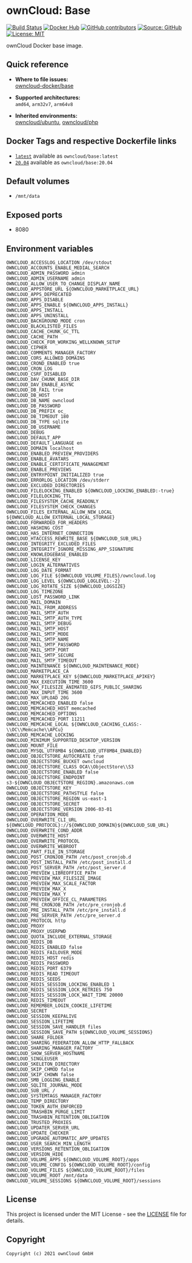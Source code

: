 # ownCloud: Base

[![Build Status](https://img.shields.io/drone/build/owncloud-docker/base?logo=drone&server=https%3A%2F%2Fdrone.owncloud.com)](https://drone.owncloud.com/owncloud-docker/base)
[![Docker Hub](https://img.shields.io/docker/v/owncloud/base?logo=docker&label=dockerhub&sort=semver&logoColor=white)](https://hub.docker.com/r/owncloud/base)
[![GitHub contributors](https://img.shields.io/github/contributors/owncloud-docker/base)](https://github.com/owncloud-docker/base/graphs/contributors)
[![Source: GitHub](https://img.shields.io/badge/source-github-blue.svg?logo=github&logoColor=white)](https://github.com/owncloud-docker/base)
[![License: MIT](https://img.shields.io/github/license/owncloud-docker/base)](https://github.com/owncloud-docker/base/blob/master/LICENSE)

ownCloud Docker base image.

## Quick reference

- **Where to file issues:**\
  [owncloud-docker/base](https://github.com/owncloud-docker/base/issues)

- **Supported architectures:**\
  `amd64`, `arm32v7`, `arm64v8`

- **Inherited environments:**\
  [owncloud/ubuntu](https://github.com/owncloud-docker/ubuntu#environment-variables),
  [owncloud/php](https://github.com/owncloud-docker/php#environment-variables)

## Docker Tags and respective Dockerfile links

- [`latest`](https://github.com/owncloud-docker/base/blob/master/latest/Dockerfile.amd64) available as `owncloud/base:latest`
- [`20.04`](https://github.com/owncloud-docker/base/blob/master/v20.04/Dockerfile.amd64) available as `owncloud/base:20.04`

## Default volumes

- `/mnt/data`

## Exposed ports

- 8080

## Environment variables

```Shell
OWNCLOUD_ACCESSLOG_LOCATION /dev/stdout
OWNCLOUD_ACCOUNTS_ENABLE_MEDIAL_SEARCH
OWNCLOUD_ADMIN_PASSWORD admin
OWNCLOUD_ADMIN_USERNAME admin
OWNCLOUD_ALLOW_USER_TO_CHANGE_DISPLAY_NAME
OWNCLOUD_APPSTORE_URL ${OWNCLOUD_MARKETPLACE_URL}
OWNCLOUD_APPS_DEPRECATED
OWNCLOUD_APPS_DISABLE
OWNCLOUD_APPS_ENABLE ${OWNCLOUD_APPS_INSTALL}
OWNCLOUD_APPS_INSTALL
OWNCLOUD_APPS_UNINSTALL
OWNCLOUD_BACKGROUND_MODE cron
OWNCLOUD_BLACKLISTED_FILES
OWNCLOUD_CACHE_CHUNK_GC_TTL
OWNCLOUD_CACHE_PATH
OWNCLOUD_CHECK_FOR_WORKING_WELLKNOWN_SETUP
OWNCLOUD_CIPHER
OWNCLOUD_COMMENTS_MANAGER_FACTORY
OWNCLOUD_CORS_ALLOWED_DOMAINS
OWNCLOUD_CROND_ENABLED true
OWNCLOUD_CRON_LOG
OWNCLOUD_CSRF_DISABLED
OWNCLOUD_DAV_CHUNK_BASE_DIR
OWNCLOUD_DAV_ENABLE_ASYNC
OWNCLOUD_DB_FAIL true
OWNCLOUD_DB_HOST
OWNCLOUD_DB_NAME owncloud
OWNCLOUD_DB_PASSWORD
OWNCLOUD_DB_PREFIX oc_
OWNCLOUD_DB_TIMEOUT 180
OWNCLOUD_DB_TYPE sqlite
OWNCLOUD_DB_USERNAME
OWNCLOUD_DEBUG
OWNCLOUD_DEFAULT_APP
OWNCLOUD_DEFAULT_LANGUAGE en
OWNCLOUD_DOMAIN localhost
OWNCLOUD_ENABLED_PREVIEW_PROVIDERS
OWNCLOUD_ENABLE_AVATARS
OWNCLOUD_ENABLE_CERTIFICATE_MANAGEMENT
OWNCLOUD_ENABLE_PREVIEWS
OWNCLOUD_ENTRYPOINT_INITIALIZED true
OWNCLOUD_ERRORLOG_LOCATION /dev/stderr
OWNCLOUD_EXCLUDED_DIRECTORIES
OWNCLOUD_FILELOCKING_ENABLED ${OWNCLOUD_LOCKING_ENABLED:-true}
OWNCLOUD_FILELOCKING_TTL
OWNCLOUD_FILESYSTEM_CACHE_READONLY
OWNCLOUD_FILESYSTEM_CHECK_CHANGES
OWNCLOUD_FILES_EXTERNAL_ALLOW_NEW_LOCAL ${OWNCLOUD_ALLOW_EXTERNAL_LOCAL_STORAGE}
OWNCLOUD_FORWARDED_FOR_HEADERS
OWNCLOUD_HASHING_COST
OWNCLOUD_HAS_INTERNET_CONNECTION
OWNCLOUD_HTACCESS_REWRITE_BASE ${OWNCLOUD_SUB_URL}
OWNCLOUD_INTEGRITY_EXCLUDED_FILES
OWNCLOUD_INTEGRITY_IGNORE_MISSING_APP_SIGNATURE
OWNCLOUD_KNOWLEDGEBASE_ENABLED
OWNCLOUD_LICENSE_KEY
OWNCLOUD_LOGIN_ALTERNATIVES
OWNCLOUD_LOG_DATE_FORMAT
OWNCLOUD_LOG_FILE ${OWNCLOUD_VOLUME_FILES}/owncloud.log
OWNCLOUD_LOG_LEVEL ${OWNCLOUD_LOGLEVEL:-2}
OWNCLOUD_LOG_ROTATE_SIZE ${OWNCLOUD_LOGSIZE}
OWNCLOUD_LOG_TIMEZONE
OWNCLOUD_LOST_PASSWORD_LINK
OWNCLOUD_MAIL_DOMAIN
OWNCLOUD_MAIL_FROM_ADDRESS
OWNCLOUD_MAIL_SMTP_AUTH
OWNCLOUD_MAIL_SMTP_AUTH_TYPE
OWNCLOUD_MAIL_SMTP_DEBUG
OWNCLOUD_MAIL_SMTP_HOST
OWNCLOUD_MAIL_SMTP_MODE
OWNCLOUD_MAIL_SMTP_NAME
OWNCLOUD_MAIL_SMTP_PASSWORD
OWNCLOUD_MAIL_SMTP_PORT
OWNCLOUD_MAIL_SMTP_SECURE
OWNCLOUD_MAIL_SMTP_TIMEOUT
OWNCLOUD_MAINTENANCE ${OWNCLOUD_MAINTENANCE_MODE}
OWNCLOUD_MARKETPLACE_CA
OWNCLOUD_MARKETPLACE_KEY ${OWNCLOUD_MARKETPLACE_APIKEY}
OWNCLOUD_MAX_EXECUTION_TIME 3600
OWNCLOUD_MAX_FILESIZE_ANIMATED_GIFS_PUBLIC_SHARING
OWNCLOUD_MAX_INPUT_TIME 3600
OWNCLOUD_MAX_UPLOAD 20G
OWNCLOUD_MEMCACHED_ENABLED false
OWNCLOUD_MEMCACHED_HOST memcached
OWNCLOUD_MEMCACHED_OPTIONS
OWNCLOUD_MEMCACHED_PORT 11211
OWNCLOUD_MEMCACHE_LOCAL ${OWNCLOUD_CACHING_CLASS:-\\OC\\Memcache\\APCu}
OWNCLOUD_MEMCACHE_LOCKING
OWNCLOUD_MINIMUM_SUPPORTED_DESKTOP_VERSION
OWNCLOUD_MOUNT_FILE
OWNCLOUD_MYSQL_UTF8MB4 ${OWNCLOUD_UTF8MB4_ENABLED}
OWNCLOUD_OBJECTSTORE_AUTOCREATE true
OWNCLOUD_OBJECTSTORE_BUCKET owncloud
OWNCLOUD_OBJECTSTORE_CLASS OCA\\ObjectStore\\S3
OWNCLOUD_OBJECTSTORE_ENABLED false
OWNCLOUD_OBJECTSTORE_ENDPOINT s3-${OWNCLOUD_OBJECTSTORE_REGION}.amazonaws.com
OWNCLOUD_OBJECTSTORE_KEY
OWNCLOUD_OBJECTSTORE_PATHSTYLE false
OWNCLOUD_OBJECTSTORE_REGION us-east-1
OWNCLOUD_OBJECTSTORE_SECRET
OWNCLOUD_OBJECTSTORE_VERSION 2006-03-01
OWNCLOUD_OPERATION_MODE
OWNCLOUD_OVERWRITE_CLI_URL ${OWNCLOUD_PROTOCOL}://${OWNCLOUD_DOMAIN}${OWNCLOUD_SUB_URL}
OWNCLOUD_OVERWRITE_COND_ADDR
OWNCLOUD_OVERWRITE_HOST
OWNCLOUD_OVERWRITE_PROTOCOL
OWNCLOUD_OVERWRITE_WEBROOT
OWNCLOUD_PART_FILE_IN_STORAGE
OWNCLOUD_POST_CRONJOB_PATH /etc/post_cronjob.d
OWNCLOUD_POST_INSTALL_PATH /etc/post_install.d
OWNCLOUD_POST_SERVER_PATH /etc/post_server.d
OWNCLOUD_PREVIEW_LIBREOFFICE_PATH
OWNCLOUD_PREVIEW_MAX_FILESIZE_IMAGE
OWNCLOUD_PREVIEW_MAX_SCALE_FACTOR
OWNCLOUD_PREVIEW_MAX_X
OWNCLOUD_PREVIEW_MAX_Y
OWNCLOUD_PREVIEW_OFFICE_CL_PARAMETERS
OWNCLOUD_PRE_CRONJOB_PATH /etc/pre_cronjob.d
OWNCLOUD_PRE_INSTALL_PATH /etc/pre_install.d
OWNCLOUD_PRE_SERVER_PATH /etc/pre_server.d
OWNCLOUD_PROTOCOL http
OWNCLOUD_PROXY
OWNCLOUD_PROXY_USERPWD
OWNCLOUD_QUOTA_INCLUDE_EXTERNAL_STORAGE
OWNCLOUD_REDIS_DB
OWNCLOUD_REDIS_ENABLED false
OWNCLOUD_REDIS_FAILOVER_MODE
OWNCLOUD_REDIS_HOST redis
OWNCLOUD_REDIS_PASSWORD
OWNCLOUD_REDIS_PORT 6379
OWNCLOUD_REDIS_READ_TIMEOUT
OWNCLOUD_REDIS_SEEDS
OWNCLOUD_REDIS_SESSION_LOCKING_ENABLED 1
OWNCLOUD_REDIS_SESSION_LOCK_RETRIES 750
OWNCLOUD_REDIS_SESSION_LOCK_WAIT_TIME 20000
OWNCLOUD_REDIS_TIMEOUT
OWNCLOUD_REMEMBER_LOGIN_COOKIE_LIFETIME
OWNCLOUD_SECRET
OWNCLOUD_SESSION_KEEPALIVE
OWNCLOUD_SESSION_LIFETIME
OWNCLOUD_SESSION_SAVE_HANDLER files
OWNCLOUD_SESSION_SAVE_PATH ${OWNCLOUD_VOLUME_SESSIONS}
OWNCLOUD_SHARE_FOLDER
OWNCLOUD_SHARING_FEDERATION_ALLOW_HTTP_FALLBACK
OWNCLOUD_SHARING_MANAGER_FACTORY
OWNCLOUD_SHOW_SERVER_HOSTNAME
OWNCLOUD_SINGLEUSER
OWNCLOUD_SKELETON_DIRECTORY
OWNCLOUD_SKIP_CHMOD false
OWNCLOUD_SKIP_CHOWN false
OWNCLOUD_SMB_LOGGING_ENABLE
OWNCLOUD_SQLITE_JOURNAL_MODE
OWNCLOUD_SUB_URL /
OWNCLOUD_SYSTEMTAGS_MANAGER_FACTORY
OWNCLOUD_TEMP_DIRECTORY
OWNCLOUD_TOKEN_AUTH_ENFORCED
OWNCLOUD_TRASHBIN_PURGE_LIMIT
OWNCLOUD_TRASHBIN_RETENTION_OBLIGATION
OWNCLOUD_TRUSTED_PROXIES
OWNCLOUD_UPDATER_SERVER_URL
OWNCLOUD_UPDATE_CHECKER
OWNCLOUD_UPGRADE_AUTOMATIC_APP_UPDATES
OWNCLOUD_USER_SEARCH_MIN_LENGTH
OWNCLOUD_VERSIONS_RETENTION_OBLIGATION
OWNCLOUD_VERSION_HIDE
OWNCLOUD_VOLUME_APPS ${OWNCLOUD_VOLUME_ROOT}/apps
OWNCLOUD_VOLUME_CONFIG ${OWNCLOUD_VOLUME_ROOT}/config
OWNCLOUD_VOLUME_FILES ${OWNCLOUD_VOLUME_ROOT}/files
OWNCLOUD_VOLUME_ROOT /mnt/data
OWNCLOUD_VOLUME_SESSIONS ${OWNCLOUD_VOLUME_ROOT}/sessions
```

## License

This project is licensed under the MIT License - see the [LICENSE](https://github.com/owncloud-docker/base/blob/master/LICENSE) file for details.

## Copyright

```Text
Copyright (c) 2021 ownCloud GmbH
```
